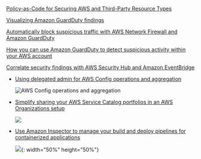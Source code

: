 [Policy-as-Code for Securing AWS and Third-Party Resource Types](https://aws.amazon.com/ko/blogs/mt/policy-as-code-for-securing-aws-and-third-party-resource-types/)

[Visualizing Amazon GuardDuty findings](https://aws.amazon.com/ko/blogs/security/visualizing-amazon-guardduty-findings/)

[Automatically block suspicious traffic with AWS Network Firewall and Amazon GuardDuty](https://aws.amazon.com/ko/blogs/security/automatically-block-suspicious-traffic-with-aws-network-firewall-and-amazon-guardduty/)

[How you can use Amazon GuardDuty to detect suspicious activity within your AWS account](https://aws.amazon.com/blogs/security/how-you-can-use-amazon-guardduty-to-detect-suspicious-activity-within-your-aws-account/#:~:text=Start%20an%20investigation%20with%20Amazon%20Detective)

[Correlate security findings with AWS Security Hub and Amazon EventBridge](https://aws.amazon.com/ko/blogs/security/correlate-security-findings-with-aws-security-hub-and-amazon-eventbridge/)

- [Using delegated admin for AWS Config operations and aggregation](https://aws.amazon.com/ko/blogs/mt/using-delegated-admin-for-aws-config-operations-and-aggregation/)

  ![AWS Config operations and aggregation](https://d2908q01vomqb2.cloudfront.net/972a67c48192728a34979d9a35164c1295401b71/2021/04/21/Fig1-1.png)

- [Simplify sharing your AWS Service Catalog portfolios in an AWS Organizations setup](https://aws.amazon.com/ko/blogs/mt/simplify-sharing-your-aws-service-catalog-portfolios-in-an-aws-organizations-setup/)

  ![](https://marketplace-sa-resources.s3.amazonaws.com/sc-org-sharing-blog-june20/sc-hub-setupv2.jpg)

- [Use Amazon Inspector to manage your build and deploy pipelines for containerized applications](https://aws.amazon.com/ko/blogs/security/use-amazon-inspector-to-manage-your-build-and-deploy-pipelines-for-containerized-applications/)

  ![](https://d2908q01vomqb2.cloudfront.net/22d200f8670dbdb3e253a90eee5098477c95c23d/2022/09/15/img1-2-1024x542.png){: width="50%" height="50%"}
